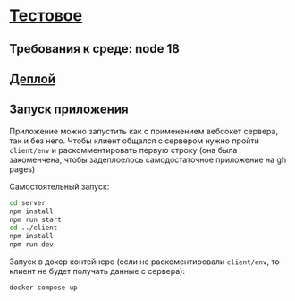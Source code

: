 # [Тестовое](https://docs.google.com/document/d/1pgVvDlOw6F3lj2UUQU7Q4Mic45pTQO_y_7i4kTUaooU/edit#heading=h.vilbomg3ya32)

## Требования к среде: node 18

## [Деплой](https://bambloov.github.io/codeestetic/)

## Запуск приложения

Приложение можно запустить как с применением вебсокет сервера, так и без него. Чтобы клиент общался с сервером нужно пройти `client/env` и раскомментировать первую строку (она была закоменчена, чтобы задеплоелось самодостаточное приложение на gh pages)

Самостоятельный запуск:

```bash
cd server
npm install
npm run start
cd ../client
npm install
npm run dev
```

Запуск в докер контейнере (если не раскоментировали `client/env`, то клиент не будет получать данные с сервера):
```bash
docker compose up
```